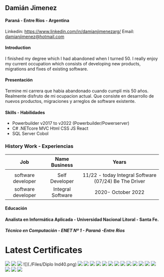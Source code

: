 ## Damián Jimenez

#### Paraná - Entre Rios - Argentina

Linkedin: https://www.linkedin.com/in/damianjimenezarg/
Email: damianjimenez@hotmail.com

#### Introduction

 I finished my degree which I had abandoned when I turned 50. I really enjoy my current occupation which consists of developing new products, migrations and fixes of existing software.

#### Presentación

Termine mi carrera que habia abandonado cuando cumplí mis 50 años. Realmente disfruto de mi ocupacion actual. Que consiste en desarrollo de nuevos productos, migraciones y arreglos de software existente.

#### Skills - Habilidades

* Powerbuilder v2017 to v2022  (Powerbuilder/Powerserver)
* C# .NETcore MVC  Html CSS JS React
* SQL Server Cobol

### History Work - Experiencias

|        Job        |   Name Business   |                         Years                         |
| :----------------: | :---------------: | :---------------------------------------------------: |
|                    |                  |                                                      |
| software developer |  Self Developer  | 11/22 - today Integral Software (07/24) Be The Driver |
| software developer | Integral Software |                  2020- October 2022                  |

#### Educación

#### Analista en Informática Aplicada - Universidad Nacional Litoral - Santa Fe.

##### Técnico en Computación - ENET Nº 1 - Paraná -Entre Rios

# Latest Certificates

![](./Files/titulo.png)
![](./Files/cobol-silvertech.png)
![](./Files/Data_mx.bmp)
![](./Files/Diplo Ind40.png)
![](./Files/DoraSistemas.png)
![](./Files/dotNet.png)
![](./Files/EFyLinq.png)
![](./Files/eidos_ia.png)
![](./Files/fullstack.png)
![](./Files/html_css.png)
![](./Files/Javascript.png)
![](./Files/MVC.png)
![](./Files/Powerbi.jpg)
![](./Files/R.jpg)
![](./Files/reactQuery.png)
![](./Files/SnomedCT.png)
![](./Files/sql.png)
![](./Files/SvelteJS.png)
![](./Files/tablero.png)
![](./Files/webapic.png)
